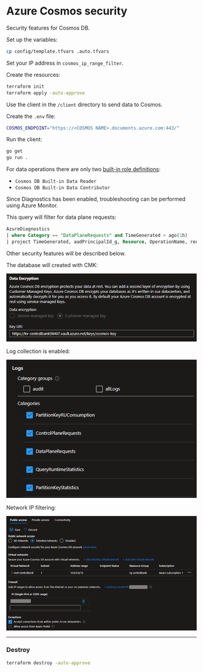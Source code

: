 # Azure Cosmos security

Security features for Cosmos DB.

Set up the variables:

```sh
cp config/template.tfvars .auto.tfvars
```

Set your IP address in `cosmos_ip_range_filter`.

Create the resources:

```sh
terraform init
terraform apply -auto-approve
```

Use the client in the `/client` directory to send data to Cosmos.

Create the `.env` file:

```sh
COSMOS_ENDPOINT="https://<COSMOS NAME>.documents.azure.com:443/"
```

Run the client:

```sh
go get
go run .
```

For data operations there are only two [built-in role definitions][1]:

- `Cosmos DB Built-in Data Reader`
- `Cosmos DB Built-in Data Contributor`

Since Diagnostics has been enabled, troubleshooting can be performed using Azure Monitor.

This query will filter for data plane requests:

```sql
AzureDiagnostics
| where Category == "DataPlaneRequests" and TimeGenerated > ago(1h)
| project TimeGenerated, aadPrincipalId_g, Resource, OperationName, requestResourceId_s, statusCode_s, clientIpAddress_s, authTokenType_s, keyType_s
```

Other security features will be described below.

The database will created with CMK:

<img src=".assets/cosmos-cmk.png" />

Log collection is enabled:

<img src=".assets/cosmos-logs.png" />

Network IP filtering:

<img src=".assets/cosmos-vnet.png" />

---

### Destroy

```sh
terraform destroy -auto-approve
```

[1]: https://learn.microsoft.com/en-us/azure/cosmos-db/how-to-setup-rbac#built-in-role-definitions
